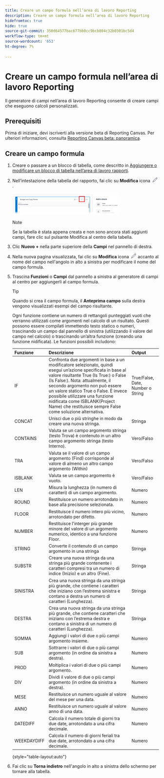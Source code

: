 ```yaml
---
title: Creare un campo formula nell’area di lavoro Reporting
description: Creare un campo formula nell’area di lavoro Reporting
hidefromtoc: true
hide: true
source-git-commit: 350d64577bac677bb0cc9bcb804c32b0301bc5d4
workflow-type: tm+mt
source-wordcount: '653'
ht-degree: 7%

---
```



# Creare un campo formula nell’area di lavoro Reporting

Il generatore di campi nell’area di lavoro Reporting consente di creare campi che eseguono calcoli personalizzati.

## Prerequisiti

Prima di iniziare, devi iscriverti alla versione beta di Reporting Canvas. Per ulteriori informazioni, consulta [Reporting Canvas beta: panoramica](/help/quicksilver/product-announcements/betas/canvas-dashboards-beta/reporting-canvas-beta-overview.md).

## Creare un campo formula

1. Creare o passare a un blocco di tabella, come descritto in [Aggiungere o modificare un blocco di tabella nell’area di lavoro rapporti](../../../reports-and-dashboards/reporting-canvas/table-blocks/add-or-edit-report-table.md).
1. Nell’intestazione della tabella del rapporto, fai clic su **Modifica** icona ![](assets/edit-icon.png).

   ![](assets/edit-icon-table-header-350x71.png)

   >[!NOTE]
   >
   >Se la tabella è stata appena creata e non sono ancora stati aggiunti campi, fare clic sul pulsante Modifica al centro della tabella.

1. Clic **Nuovo +** nella parte superiore della **Campi** nel pannello di destra.
1. Nella nuova pagina visualizzata, fai clic su **Modifica** icona ![](assets/edit-icon.png) accanto al nome del campo nell&#39;angolo in alto a sinistra per modificare il nome del campo formula.
1. Trascina **Funzioni** o **Campi** dal pannello a sinistra al generatore di campi al centro per aggiungerli al campo formula.


   >[!TIP]
   >
   >Quando si crea il campo formula, il **Anteprima campo** sulla destra vengono visualizzati esempi del campo risultante.

   Ogni funzione contiene un numero di rettangoli punteggiati vuoti che verranno utilizzati come argomenti nel calcolo di un risultato. Questi possono essere compilati immettendo testo statico o numeri, trascinando un campo dal pannello di sinistra (utilizzando il valore del campo nel calcolo) o trascinando un’altra funzione (creando una funzione nidificata). Le funzioni possibili includono:

   | Funzione | Descrizione | Output |
   |---|---|---|
   | IF | Confronta due argomenti in base a un modificatore selezionato, quindi esegui un’azione specificata in base al valore risultante True (Is True:) o False (Is False:). Nota: attualmente, il secondo argomento non può essere un valore statico True o False. È invece possibile utilizzare una funzione nidificata come ISBLANK(Project Name) che restituisce sempre False come soluzione alternativa. | True/False, Date, Number o String |
   | CONCAT | Unisci due o più stringhe in modo da creare una nuova stringa. | Stringa |
   | CONTAINS | Valuta se un campo argomento stringa (testo Trova) è contenuto in un altro campo argomento stringa (testo Interno). | Vero/Falso |
   | TRA | Valuta se il valore di un campo argomento (Find) corrisponde al valore di almeno un altro campo argomento (Within) | Vero/Falso |
   | ISBLANK | Valuta se un campo argomento è vuoto. | Vero/Falso |
   | LEN | Misura la lunghezza (in numero di caratteri) di un campo argomento. | Numero |
   | ROUND | Restituisce un numero arrotondato in base alla precisione selezionata. | Numero |
   | FLOOR | Restituisce il numero intero più vicino, arrotondato per difetto. | Numero |
   | NUMBER | Restituisce l&#39;interger più grande minore del valore di un argomento numerico, identico a una funzione Floor. | Numero |
   | STRING | Converte il contenuto di un campo argomento in una stringa | Stringa |
   | SUBSTR | Creare una nuova stringa da una stringa più grande contenente i caratteri compresi tra un numero di indice (Inizio) e un altro (Fine). | Stringa |
   | SINISTRA | Crea una nuova stringa da una stringa più grande, che contiene i caratteri che iniziano con l’estrema sinistra e contano a destra un numero di caratteri (Lunghezza). | Stringa |
   | DESTRA | Crea una nuova stringa da una stringa più grande, che contiene caratteri che iniziano con l’estrema destra e contano a sinistra di un numero di caratteri (Lunghezza). | Stringa |
   | SOMMA | Aggiungi i valori di due o più campi argomento insieme. | Numero |
   | SUB | Sottrarre i valori di due o più campi argomento (in ordine da sinistra a destra). | Numero |
   | PROD | Moltiplica i valori di due o più campi argomento. | Numero |
   | DIV | Dividi il valore di due o più campi argomento (in ordine da sinistra a destra). | Numero |
   | MESE | Restituisce un numero uguale al valore del mese per una data. | Numero |
   | ANNO | Restituisce un numero uguale al valore anno di una data. | Numero |
   | DATEDIFF | Calcola il numero totale di giorni tra due date, arrotondato a una cifra decimale. | Numero |
   | WEEKDAYDIFF | Calcola il numero di giorni feriali tra due date, arrotondato a una cifra decimale. | Numero |

   {style="table-layout:auto"}

1. Fai clic su **Torna indietro** nell&#39;angolo in alto a sinistra dello schermo per tornare alla tabella.
